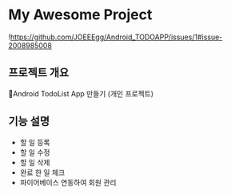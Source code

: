# My Awesome Project

!https://github.com/JOEEEgg/Android_TODOAPP/issues/1#issue-2008985008

## 프로젝트 개요

📘Android TodoList App 만들기 (개인 프로젝트)

## 기능 설명

- 할 일 등록
- 할 일 수정
- 할 일 삭제
- 완료 한 일 체크
- 파이어베이스 연동하여 회원 관리



